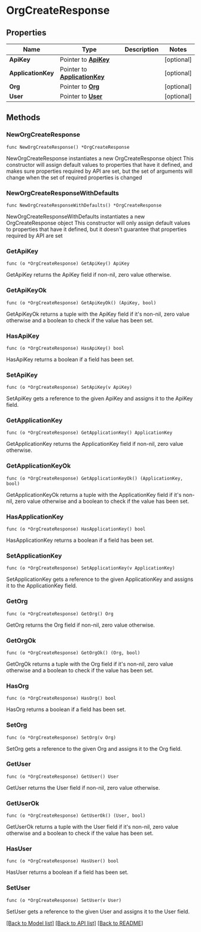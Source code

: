 # OrgCreateResponse

## Properties

Name | Type | Description | Notes
------------ | ------------- | ------------- | -------------
**ApiKey** | Pointer to [**ApiKey**](ApiKey.md) |  | [optional] 
**ApplicationKey** | Pointer to [**ApplicationKey**](ApplicationKey.md) |  | [optional] 
**Org** | Pointer to [**Org**](Org.md) |  | [optional] 
**User** | Pointer to [**User**](User.md) |  | [optional] 

## Methods

### NewOrgCreateResponse

`func NewOrgCreateResponse() *OrgCreateResponse`

NewOrgCreateResponse instantiates a new OrgCreateResponse object
This constructor will assign default values to properties that have it defined,
and makes sure properties required by API are set, but the set of arguments
will change when the set of required properties is changed

### NewOrgCreateResponseWithDefaults

`func NewOrgCreateResponseWithDefaults() *OrgCreateResponse`

NewOrgCreateResponseWithDefaults instantiates a new OrgCreateResponse object
This constructor will only assign default values to properties that have it defined,
but it doesn't guarantee that properties required by API are set

### GetApiKey

`func (o *OrgCreateResponse) GetApiKey() ApiKey`

GetApiKey returns the ApiKey field if non-nil, zero value otherwise.

### GetApiKeyOk

`func (o *OrgCreateResponse) GetApiKeyOk() (ApiKey, bool)`

GetApiKeyOk returns a tuple with the ApiKey field if it's non-nil, zero value otherwise
and a boolean to check if the value has been set.

### HasApiKey

`func (o *OrgCreateResponse) HasApiKey() bool`

HasApiKey returns a boolean if a field has been set.

### SetApiKey

`func (o *OrgCreateResponse) SetApiKey(v ApiKey)`

SetApiKey gets a reference to the given ApiKey and assigns it to the ApiKey field.

### GetApplicationKey

`func (o *OrgCreateResponse) GetApplicationKey() ApplicationKey`

GetApplicationKey returns the ApplicationKey field if non-nil, zero value otherwise.

### GetApplicationKeyOk

`func (o *OrgCreateResponse) GetApplicationKeyOk() (ApplicationKey, bool)`

GetApplicationKeyOk returns a tuple with the ApplicationKey field if it's non-nil, zero value otherwise
and a boolean to check if the value has been set.

### HasApplicationKey

`func (o *OrgCreateResponse) HasApplicationKey() bool`

HasApplicationKey returns a boolean if a field has been set.

### SetApplicationKey

`func (o *OrgCreateResponse) SetApplicationKey(v ApplicationKey)`

SetApplicationKey gets a reference to the given ApplicationKey and assigns it to the ApplicationKey field.

### GetOrg

`func (o *OrgCreateResponse) GetOrg() Org`

GetOrg returns the Org field if non-nil, zero value otherwise.

### GetOrgOk

`func (o *OrgCreateResponse) GetOrgOk() (Org, bool)`

GetOrgOk returns a tuple with the Org field if it's non-nil, zero value otherwise
and a boolean to check if the value has been set.

### HasOrg

`func (o *OrgCreateResponse) HasOrg() bool`

HasOrg returns a boolean if a field has been set.

### SetOrg

`func (o *OrgCreateResponse) SetOrg(v Org)`

SetOrg gets a reference to the given Org and assigns it to the Org field.

### GetUser

`func (o *OrgCreateResponse) GetUser() User`

GetUser returns the User field if non-nil, zero value otherwise.

### GetUserOk

`func (o *OrgCreateResponse) GetUserOk() (User, bool)`

GetUserOk returns a tuple with the User field if it's non-nil, zero value otherwise
and a boolean to check if the value has been set.

### HasUser

`func (o *OrgCreateResponse) HasUser() bool`

HasUser returns a boolean if a field has been set.

### SetUser

`func (o *OrgCreateResponse) SetUser(v User)`

SetUser gets a reference to the given User and assigns it to the User field.


[[Back to Model list]](../README.md#documentation-for-models) [[Back to API list]](../README.md#documentation-for-api-endpoints) [[Back to README]](../README.md)


